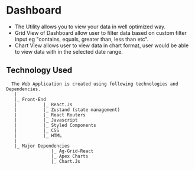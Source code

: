 # Dashboard
- The Utility allows you to view your data in well optimized way.
- Grid View of Dashboard allow user to filter data based on custom filter input eg "contains, equals, greater than, less than etc".
- Chart View allows user to view data in chart format, user would be able to view data with in the selected date range.

## Technology Used
      The Web Application is created using following technologies and Dependencies.
       |
       |_ Front-End 
       |          |_ React.Js
       |          |_ Zustand (state management) 
       |          |_ React Routers
       |          |_ Javascript
       |          |_ Styled Components
       |          |_ CSS 
       |          |_ HTML
       |
       |_ Major Dependencies
                     |_ Ag-Grid-React     
                     |_ Apex Charts
                     |_ Chart.Js


